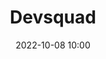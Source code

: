 ---
title: 'Devsquad'
type: palestra
speakers:
  - Devsquad
picture: /assets/images/schedule/devsquad.jpg
linkedin: 
twitter: 
instagram: 
date: '2022-10-08 10:00'
rooms:
  - 4
  - 5
---